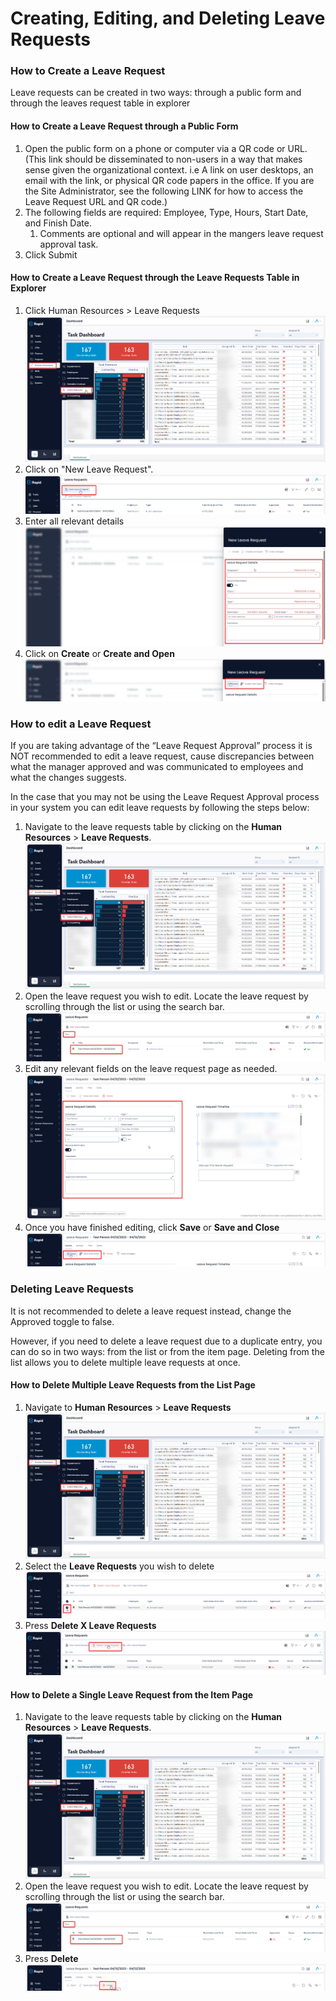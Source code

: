 # Creating, Editing, and Deleting Leave Requests

### How to Create a Leave Request

Leave requests can be created in two ways: through a public form and through the leaves request table in explorer

#### How to Create a Leave Request through a Public Form

1. Open the public form on a phone or computer via a QR code or URL. (This link should be disseminated to non-users in a way that makes sense given the organizational context. i.e A link on user desktops, an email with the link, or physical QR code papers in the office. If you are the Site Administrator, see the following LINK for how to access the Leave Request URL and QR code.)
2. The following fields are required: Employee, Type, Hours, Start Date, and Finish Date. 
    1. Comments are optional and will appear in the mangers leave request approval task.
3. Click Submit

#### How to Create a Leave Request through the Leave Requests Table in Explorer

1. Click Human Resources &gt; Leave Requests  
    ![image-1703652281898.png](./downloaded_image_1705285302217.png)
2. Click on "New Leave Request".  
    ![image-1703652306709.png](./downloaded_image_1705285303230.png)
3. Enter all relevant details  
    ![image-1703652321955.png](./downloaded_image_1705285304251.png)
4. Click on **Create** or **Create and Open** ![image-1703652363414.png](./downloaded_image_1705285305264.png)

### How to edit a Leave Request

If you are taking advantage of the “Leave Request Approval” process it is NOT recommended to edit a leave request, cause discrepancies between what the manager approved and was communicated to employees and what the changes suggests.

In the case that you may not be using the Leave Request Approval process in your system you can edit leave requests by following the steps below:

1. Navigate to the leave requests table by clicking on the **Human Resources** &gt; **Leave Requests**.  
    ![image-1703652281898.png](./downloaded_image_1705285302217.png)
2. Open the leave request you wish to edit. Locate the leave request by scrolling through the list or using the search bar.  
    ![image-1703652473710.png](./downloaded_image_1705285307297.png)
3. Edit any relevant fields on the leave request page as needed.  
    ![image-1703652535544.png](./downloaded_image_1705285308313.png)
4. Once you have finished editing, click **Save** or ****Save and Close**** ![image-1703652591325.png](./downloaded_image_1705285309330.png)

### Deleting Leave Requests

It is not recommended to delete a leave request instead, change the Approved toggle to false.

However, if you need to delete a leave request due to a duplicate entry, you can do so in two ways: from the list or from the item page. Deleting from the list allows you to delete multiple leave requests at once.

#### How to Delete Multiple Leave Requests from the List Page

1. Navigate to **Human Resources** &gt; **Leave Requests  
    ![image-1703652281898.png](./downloaded_image_1705285302217.png)**
2. Select the **Leave Requests** you wish to delete  
    ![image-1703652818112.png](./downloaded_image_1705285311357.png)
3. Press **Delete X Leave Requests**  
    ![image-1703652856232.png](./downloaded_image_1705285312369.png)

#### How to Delete a Single Leave Request from the Item Page

1. Navigate to the leave requests table by clicking on the **Human Resources** &gt; **Leave Requests**.  
    ![image-1703652281898.png](./downloaded_image_1705285302217.png)
2. Open the leave request you wish to edit. Locate the leave request by scrolling through the list or using the search bar.  
    ![image-1703652473710.png](./downloaded_image_1705285307297.png)
3. Press **Delete** ![image-1703652946616.png](./downloaded_image_1705285315407.png)